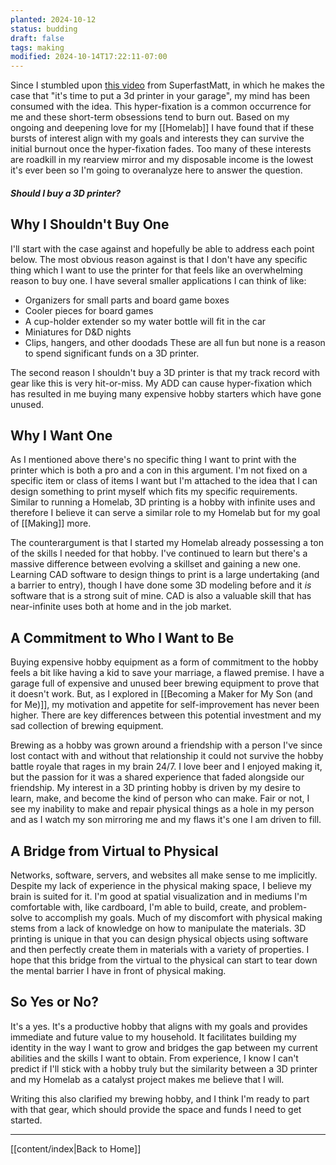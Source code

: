 ```yaml
---
planted: 2024-10-12
status: budding
draft: false
tags: making
modified: 2024-10-14T17:22:11-07:00
---
```

Since I stumbled upon [this video](https://www.youtube.com/watch?v=7WwGkFbwygI) from SuperfastMatt, in which he makes the case that "it's time to put a 3d printer in your garage", my mind has been consumed with the idea. This hyper-fixation is a common occurrence for me and these short-term obsessions tend to burn out. Based on my ongoing and deepening love for my [[Homelab]] I have found that if these bursts of interest align with my goals and interests they can survive the initial burnout once the hyper-fixation fades. Too many of these interests are roadkill in my rearview mirror and my disposable income is the lowest it's ever been so I'm going to overanalyze here to answer the question.
##### *Should I buy a 3D printer?*

## Why I Shouldn't Buy One
I'll start with the case against and hopefully be able to address each point below. The most obvious reason against is that I don't have any specific thing which I want to use the printer for that feels like an overwhelming reason to buy one. I have several smaller applications I can think of like:
- Organizers for small parts and board game boxes
- Cooler pieces for board games
- A cup-holder extender so my water bottle will fit in the car
- Miniatures for D&D nights
- Clips, hangers, and other doodads
These are all fun but none is a reason to spend significant funds on a 3D printer.

The second reason I shouldn't buy a 3D printer is that my track record with gear like this is very hit-or-miss. My ADD can cause hyper-fixation which has resulted in me buying many expensive hobby starters which have gone unused.
## Why I Want One
As I mentioned above there's no specific thing I want to print with the printer which is both a pro and a con in this argument. I'm not fixed on a specific item or class of items I want but I'm attached to the idea that I can design something to print myself which fits my specific requirements. Similar to running a Homelab, 3D printing is a hobby with infinite uses and therefore I believe it can serve a similar role to my Homelab but for my goal of [[Making]] more.

The counterargument is that I started my Homelab already possessing a ton of the skills I needed for that hobby. I've continued to learn but there's a massive difference between evolving a skillset and gaining a new one. Learning CAD software to design things to print is a large undertaking (and a barrier to entry), though I have done some 3D modeling before and it *is* software that is a strong suit of mine. CAD is also a valuable skill that has near-infinite uses both at home and in the job market.

## A Commitment to Who I Want to Be
Buying expensive hobby equipment as a form of commitment to the hobby feels a bit like having a kid to save your marriage, a flawed premise. I have a garage full of expensive and unused beer brewing equipment to prove that it doesn't work. But, as I explored in [[Becoming a Maker for My Son (and for Me)]], my motivation and appetite for self-improvement has never been higher. There are key differences between this potential investment and my sad collection of brewing equipment.

Brewing as a hobby was grown around a friendship with a person I've since lost contact with and without that relationship it could not survive the hobby battle royale that rages in my brain 24/7. I love beer and I enjoyed making it, but the passion for it was a shared experience that faded alongside our friendship. My interest in a 3D printing hobby is driven by my desire to learn, make, and become the kind of person who can make. Fair or not, I see my inability to make and repair physical things as a hole in my person and as I watch my son mirroring me and my flaws it's one I am driven to fill.

## A Bridge from Virtual to Physical
Networks, software, servers, and websites all make sense to me implicitly. Despite my lack of experience in the physical making space, I believe my brain is suited for it. I'm good at spatial visualization and in mediums I'm comfortable with, like cardboard, I'm able to build, create, and problem-solve to accomplish my goals. Much of my discomfort with physical making stems from a lack of knowledge on how to manipulate the materials. 3D printing is unique in that you can design physical objects using software and then perfectly create them in materials with a variety of properties. I hope that this bridge from the virtual to the physical can start to tear down the mental barrier I have in front of physical making.

## So Yes or No?
It's a yes. It's a productive hobby that aligns with my goals and provides immediate and future value to my household. It facilitates building my identity in the way I want to grow and bridges the gap between my current abilities and the skills I want to obtain. From experience, I know I can't predict if I'll stick with a hobby truly but the similarity between a 3D printer and my Homelab as a catalyst project makes me believe that I will.

Writing this also clarified my brewing hobby, and I think I'm ready to part with that gear, which should provide the space and funds I need to get started.

---
[[content/index|Back to Home]]